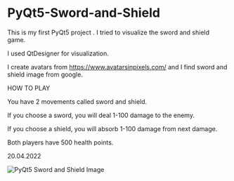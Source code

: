 # PyQt5-Sword-and-Shield

This is my first PyQt5 project . I tried to visualize the sword and shield game.

I used QtDesigner for visualization.

I create avatars from https://www.avatarsinpixels.com/ and I find sword and shield image from google.


HOW TO PLAY

You have 2 movements called sword and shield.

If you choose a sword, you will deal 1-100 damage to the enemy.

If you choose a shield, you will absorb 1-100 damage from next damage.

Both players have 500 health points.

20.04.2022


![PyQt5 Sword and Shield Image](https://user-images.githubusercontent.com/103599799/171154546-9a8d1429-8ac6-4d2c-9673-30be1d8afd18.PNG)
